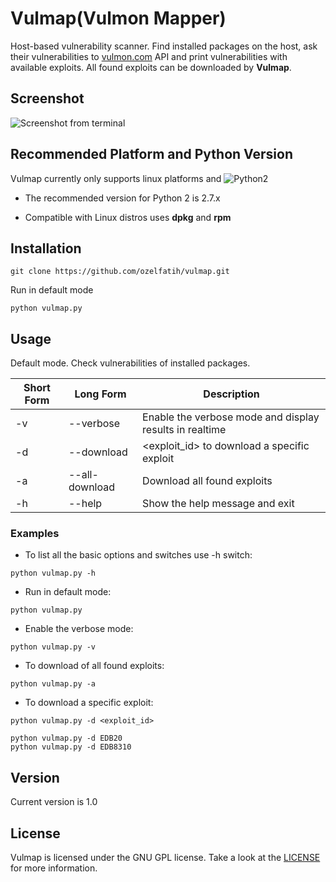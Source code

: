 # Vulmap(Vulmon Mapper)
Host-based vulnerability scanner. Find installed packages on the host, ask their vulnerabilities to [vulmon.com](http://vulmon.com) API and print vulnerabilities with available exploits. All found exploits can be downloaded by **Vulmap**.


## Screenshot
![Screenshot from terminal](https://raw.githubusercontent.com/ozelfatih/vulmap/master/screenshot.png)

## Recommended Platform and Python Version
Vulmap currently only supports linux platforms and ![Python2](https://camo.githubusercontent.com/91573a399273230bbd7a6391aff545172fe49fb5/68747470733a2f2f696d672e736869656c64732e696f2f62616467652f507974686f6e2d322d79656c6c6f772e737667)
* The recommended version for Python 2 is 2.7.x

* Compatible with Linux distros uses **dpkg** and **rpm**

## Installation
```
git clone https://github.com/ozelfatih/vulmap.git
```

Run in default mode
```
python vulmap.py
```

## Usage
Default mode. Check vulnerabilities of installed packages.

Short Form | Long Form      | Description
-----------| ---------------| -------------
-v         | --verbose      | Enable the verbose mode and display results in realtime
-d         | --download     | <exploit_id> to download a specific exploit
-a         | --all-download | Download all found exploits 
-h         | --help         | Show the help message and exit

### Examples
* To list all the basic options and switches use -h switch:
```
python vulmap.py -h
```
* Run in default mode:
```
python vulmap.py
```
* Enable the verbose mode:
```
python vulmap.py -v
```
* To download of all found exploits:
```
python vulmap.py -a
```
* To download a specific exploit:
```
python vulmap.py -d <exploit_id>

python vulmap.py -d EDB20
python vulmap.py -d EDB8310
```

## Version
Current version is 1.0

## License
Vulmap is licensed under the GNU GPL license. Take a look at the [LICENSE](https://github.com/ozelfatih/vulmap/blob/master/LICENSE) for more information.
